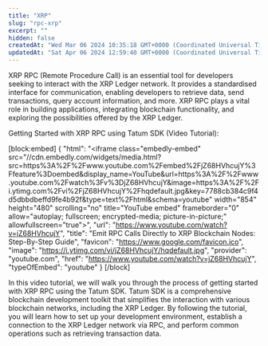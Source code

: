 ```yaml
---
title: "XRP"
slug: "rpc-xrp"
excerpt: ""
hidden: false
createdAt: "Wed Mar 06 2024 10:35:18 GMT+0000 (Coordinated Universal Time)"
updatedAt: "Sat Apr 06 2024 12:59:40 GMT+0000 (Coordinated Universal Time)"
---
```


XRP RPC (Remote Procedure Call) is an essential tool for developers seeking to interact with the XRP Ledger network. It provides a standardised interface for communication, enabling developers to retrieve data, send transactions, query account information, and more. XRP RPC plays a vital role in building applications, integrating blockchain functionality, and exploring the possibilities offered by the XRP Ledger.&#x20;

Getting Started with XRP RPC using Tatum SDK (Video Tutorial):

[block:embed]
{
  "html": "<iframe class=\"embedly-embed\" src=\"//cdn.embedly.com/widgets/media.html?src=https%3A%2F%2Fwww.youtube.com%2Fembed%2FjZ68HVhcujY%3Ffeature%3Doembed&display_name=YouTube&url=https%3A%2F%2Fwww.youtube.com%2Fwatch%3Fv%3DjZ68HVhcujY&image=https%3A%2F%2Fi.ytimg.com%2Fvi%2FjZ68HVhcujY%2Fhqdefault.jpg&key=7788cb384c9f4d5dbbdbeffd9fe4b92f&type=text%2Fhtml&schema=youtube\" width=\"854\" height=\"480\" scrolling=\"no\" title=\"YouTube embed\" frameborder=\"0\" allow=\"autoplay; fullscreen; encrypted-media; picture-in-picture;\" allowfullscreen=\"true\"></iframe>",
  "url": "https://www.youtube.com/watch?v=jZ68HVhcujY",
  "title": "Emit RPC Calls Directly to XRP Blockchain Nodes: Step-By-Step Guide",
  "favicon": "https://www.google.com/favicon.ico",
  "image": "https://i.ytimg.com/vi/jZ68HVhcujY/hqdefault.jpg",
  "provider": "youtube.com",
  "href": "https://www.youtube.com/watch?v=jZ68HVhcujY",
  "typeOfEmbed": "youtube"
}
[/block]

In this video tutorial, we will walk you through the process of getting started with XRP RPC using the Tatum SDK. Tatum SDK is a comprehensive blockchain development toolkit that simplifies the interaction with various blockchain networks, including the XRP Ledger. By following the tutorial, you will learn how to set up your development environment, establish a connection to the XRP Ledger network via RPC, and perform common operations such as retrieving transaction data.
